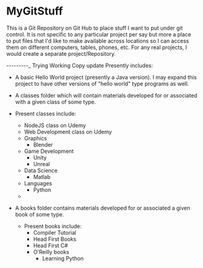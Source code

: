 # MyGitStuff
This is a Git Repository on Git Hub to place stuff I want to put under git control.  It is not specific to any particular project per say but more a place to put files that I'd like to make available across locations so I can access them on different computers, tables, phones, etc.  For any real projects, I would create a separate project/Repository.

---------_
Trying Working Copy update
Presently includes:

- A basic Hello World project (presently a Java version).  I may expand this project to have other versions of "hello world" type programs as well.

- A classes folder which will contain materials developed for or associated with a given class of some type.

- Present classes include:
	 - NodeJS class on Udemy
	 - Web Development class on Udemy
	 - Graphics
		 -  Blender
	 - Game Development
		 - Unity
		 - Unreal
	 - Data Science
		 - Matlab
	 - Languages
		 - Python
	 - 
 - A books folder contains materials developed for or associated a given book of some type.
	 - Present books include:
		 - Compiler Tutorial
		 - Head First Books
		 - Head First C#
		 - O'Reilly books
			 - Learning Python
<!--stackedit_data:
eyJoaXN0b3J5IjpbMTI2MjM4MTI1NF19
-->